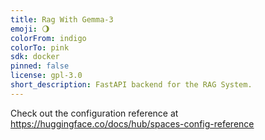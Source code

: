 ```yaml
---
title: Rag With Gemma-3
emoji: 🌖
colorFrom: indigo
colorTo: pink
sdk: docker
pinned: false
license: gpl-3.0
short_description: FastAPI backend for the RAG System.
---
```


Check out the configuration reference at https://huggingface.co/docs/hub/spaces-config-reference